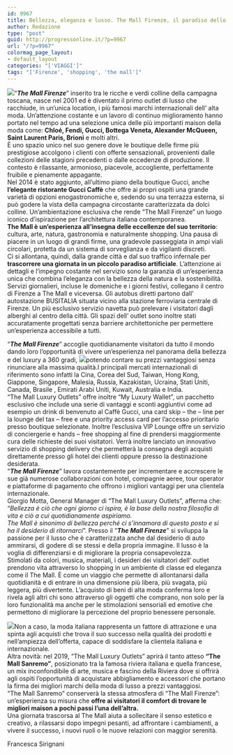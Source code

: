```yaml
---
id: 9967
title: Bellezza, eleganza e lusso. The Mall Firenze, il paradiso dello shopping
author: Redazione
type: "post"
guid: http://progressonline.it/?p=9967
url: "/?p=9967"
colormag_page_layout:
- default_layout
categories: "['VIAGGI']"
tags: "['Firenze', 'shopping', 'the mall']"
---
```


![](https://progressonline.it/wp-content/uploads/2018/10/the-mall-300x225.jpg)“***The Mall Firenze***” inserito tra le ricche e verdi colline della campagna toscana, nasce nel 2001 ed è diventato il primo outlet di lusso che racchiude, in un’unica location, i più famosi marchi internazionali dell’ alta moda. Un’attenzione costante e un lavoro di continuo miglioramento hanno portato nel tempo ad una selezione unica delle più importanti maison della moda come: **Chloé, Fendi, Gucci, Bottega Veneta, Alexander McQueen, Saint Laurent Paris, Brioni** e molti altri.  
È uno spazio unico nel suo genere dove le boutique delle firme più prestigiose accolgono i clienti con offerte sensazionali, provenienti dalle collezioni delle stagioni precedenti o dalle eccedenze di produzione. Il contesto è rilassante, armonioso, piacevole, accogliente, perfettamente fruibile e pienamente appagante.  
Nel 2014 è stato aggiunto, all’ultimo piano della boutique Gucci, anche **l’elegante ristorante Gucci Caffè** che offre ai propri ospiti una grande varietà di opzioni enogastronomiche e, sedendo su una terrazza esterna, si può godere la vista della campagna circostante caratterizzata da dolci colline. Un’ambientazione esclusiva che rende “The Mall Firenze” un luogo iconico d’ispirazione per l’architettura italiana contemporanea.  
**The Mall è un’esperienza all’insegna delle eccellenze del suo territorio**: cultura, arte, natura, gastronomia e naturalmente shopping. Una pausa di piacere in un luogo di grandi firme, una gradevole passeggiata in ampi viali circolari, protetta da un sistema di sorveglianza e da vigilanti discreti.  
Ci si allontana, quindi, dalla grande città e dal suo traffico infernale per **trascorrere una giornata in un piccolo paradiso artificiale**. L’attenzione ai dettagli e l’impegno costante nel servizio sono la garanzia di un’esperienza unica che combina l’eleganza con la bellezza della natura e la sostenibilità.  
Servizi giornalieri, incluse le domeniche e i giorni festivi, collegano il centro di Firenze a The Mall e viceversa. Gli autobus diretti partono dall’ autostazione BUSITALIA situata vicino alla stazione ferroviaria centrale di Firenze. Un più esclusivo servizio navetta può prelevare i visitatori dagli alberghi al centro della città. Gli spazi dell’ outlet sono inoltre stati accuratamente progettati senza barriere architettoniche per permettere un’esperienza accessibile a tutti.  
  
“***The Mall Firenze***” accoglie quotidianamente visitatori da tutto il mondo dando loro l’opportunità di vivere un’esperienza nel panorama della bellezza e del luxury a 360 gradi, ![](https://progressonline.it/wp-content/uploads/2018/10/the-mall-firenze-300x225.jpg)potendo contare su prezzi vantaggiosi senza rinunciare alla massima qualità.I principali mercati internazionali di riferimento sono infatti la Cina, Corea del Sud, Taiwan, Hong Kong, Giappone, Singapore, Malesia, Russia, Kazakistan, Ucraina, Stati Uniti, Canada, Brasile , Emirati Arabi Uniti, Kuwait, Australia e India.  
“The Mall Luxury Outlets” offre inoltre “My Luxury Wallet”, un pacchetto esclusivo che include una serie di vantaggi e sconti aggiuntivi come ad esempio un drink di benvenuto al Caffè Gucci, una card skip – the – line per la lounge del tax – free e una priority access card per l’accesso prioritario presso boutique selezionate. Inoltre l’esclusiva VIP Lounge offre un servizio di conciergerie e hands – free shopping al fine di prendersi maggiormente cura delle richieste dei suoi visitatori. Verrà inoltre lanciato un innovativo servizio di shopping delivery che permetterà la consegna degli acquisti direttamente presso gli hotel dei clienti oppure presso la destinazione desiderata.  
“***The Mall Firenze***” lavora costantemente per incrementare e accrescere le sue già numerose collaborazioni con hotel, compagnie aeree, tour operator e piattaforme di pagamento che offrono i migliori vantaggi per una clientela internazionale.  
Giorgio Motta, General Manager di “The Mall Luxury Outlets”, afferma che: “*Bellezza è ciò che ogni giorno ci ispira, è la base della nostra filosofia di vita e ciò a cui quotidianamente aspiriamo.*  
*The Mall è sinonimo di bellezza perché ci s’innamora di questo posto e si ha il desiderio di ritornarci*”. Presso il “***The Mall Firenze***” si sviluppa la passione per il lusso che è caratterizzata anche dal desiderio di auto ammirarsi, di godere di se stessi e della propria immagine. Il lusso è la voglia di differenziarsi e di migliorare la propria consapevolezza.  
Stimolati da colori, musica, materiali, i desideri dei visitatori dell’ outlet prendono vita attraverso lo shopping in un ambiente di classe ed eleganza come il The Mall. È come un viaggio che permette di allontanarsi dalla quotidianità e di entrare in una dimensione più libera, più svagata, più leggera, più divertente. L’acquisto di beni di alta moda conferma loro e rivela agli altri chi sono attraverso gli oggetti che comprano, non solo per la loro funzionalità ma anche per le stimolazioni sensoriali ed emotive che permettono di migliorare la percezione del proprio benessere personale.  
  
![](https://progressonline.it/wp-content/uploads/2018/10/mall-300x225.jpg)Non a caso, la moda italiana rappresenta un fattore di attrazione e una spinta agli acquisti che trova il suo successo nella qualità dei prodotti e nell’ampiezza dell’offerta, capace di soddisfare la clientela italiana e internazionale.  
Altra novità: nel 2019, “The Mall Luxury Outlets” aprirà il tanto atteso **“The Mall Sanremo”**, posizionato tra la famosa riviera italiana e quella francese, un mix inconfondibile di arte, musica e fascino della Riviera dove si offrirà agli ospiti l’opportunità di acquistare abbigliamento e accessori che portano la firma dei migliori marchi della moda di lusso a prezzi vantaggiosi.  
“The Mall Sanremo” conserverà la stessa atmosfera di “The Mall Firenze”: un’esperienza su misura che **offre ai visitatori il comfort di trovare le migliori maison a pochi passi l’una dell’altra.**  
Una giornata trascorsa al The Mall aiuta a sollecitare il senso estetico e creativo, a rilassarsi dopo impegni pesanti, ad affrontare i cambiamenti, a vivere il successo, i nuovi ruoli o le nuove relazioni con maggior serenità.

Francesca Sirignani